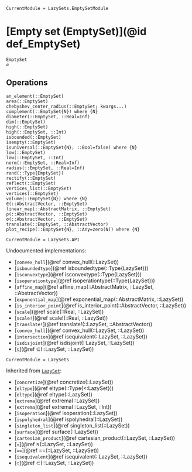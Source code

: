 ```@meta
CurrentModule = LazySets.EmptySetModule
```

# [Empty set (EmptySet)](@id def_EmptySet)

```@docs
EmptySet
∅
```

## Operations

```@docs
an_element(::EmptySet)
area(::EmptySet)
chebyshev_center_radius(::EmptySet; kwargs...)
complement(::EmptySet{N}) where {N}
diameter(::EmptySet, ::Real=Inf)
dim(::EmptySet)
high(::EmptySet)
high(::EmptySet, ::Int)
isbounded(::EmptySet)
isempty(::EmptySet)
isuniversal(::EmptySet{N}, ::Bool=false) where {N}
low(::EmptySet)
low(::EmptySet, ::Int)
norm(::EmptySet, ::Real=Inf)
radius(::EmptySet, ::Real=Inf)
rand(::Type{EmptySet})
rectify(::EmptySet)
reflect(::EmptySet)
vertices_list(::EmptySet)
vertices(::EmptySet)
volume(::EmptySet{N}) where {N}
∈(::AbstractVector, ::EmptySet)
linear_map(::AbstractMatrix, ::EmptySet)
ρ(::AbstractVector, ::EmptySet)
σ(::AbstractVector, ::EmptySet)
translate(::EmptySet, ::AbstractVector)
plot_recipe(::EmptySet{N}, ::Any=zero(N)) where {N}
```

```@meta
CurrentModule = LazySets.API
```

Undocumented implementations:
* [`convex_hull`](@ref convex_hull(::LazySet))
* [`isboundedtype`](@ref isboundedtype(::Type{LazySet}))
* [`isconvextype`](@ref isconvextype(::Type{LazySet}))
* [`isoperationtype`](@ref isoperationtype(::Type{LazySet}))
* [`affine_map`](@ref affine_map(::AbstractMatrix, ::LazySet, ::AbstractVector))
* [`exponential_map`](@ref exponential_map(::AbstractMatrix, ::LazySet))
* [`is_interior_point`](@ref is_interior_point(::AbstractVector, ::LazySet))
* [`scale`](@ref scale(::Real, ::LazySet))
* [`scale!`](@ref scale!(::Real, ::LazySet))
* [`translate!`](@ref translate!(::LazySet, ::AbstractVector))
* [`convex_hull`](@ref convex_hull(::LazySet, ::LazySet))
* [`intersection`](@ref isequivalent(::LazySet, ::LazySet))
* [`isdisjoint`](@ref isdisjoint(::LazySet, ::LazySet))
* [`⊆`](@ref ⊆(::LazySet, ::LazySet))

```@meta
CurrentModule = LazySets
```

Inherited from [`LazySet`](@ref):
* [`concretize`](@ref concretize(::LazySet))
* [`eltype`](@ref eltype(::Type{<:LazySet}))
* [`eltype`](@ref eltype(::LazySet))
* [`extrema`](@ref extrema(::LazySet))
* [`extrema`](@ref extrema(::LazySet, ::Int))
* [`isoperation`](@ref isoperation(::LazySet))
* [`ispolyhedral`](@ref ispolyhedral(::LazySet))
* [`singleton_list`](@ref singleton_list(::LazySet))
* [`surface`](@ref surface(::LazySet))
* [`cartesian_product`](@ref cartesian_product(::LazySet, ::LazySet))
* [`≈`](@ref ≈(::LazySet, ::LazySet))
* [`==`](@ref ==(::LazySet, ::LazySet))
* [`isequivalent`](@ref isequivalent(::LazySet, ::LazySet))
* [`⊂`](@ref ⊂(::LazySet, ::LazySet))
